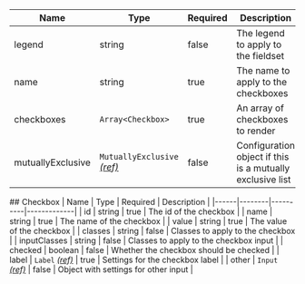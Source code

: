 | Name | Type   | Required | Description |
|------|--------|----------|-------------|
| legend | string | false  | The legend to apply to the fieldset |
| name | string | true     | The name to apply to the checkboxes |
| checkboxes | `Array<Checkbox>` | true | An array of checkboxes to render |
| mutuallyExclusive | `MutuallyExclusive` [_(ref)_](/components/mutually-exclusive) | false | Configuration object if this is a mutually exclusive list |

## Checkbox
| Name | Type   | Required | Description |
|------|--------|----------|-------------|
| id   | string | true     | The id of the checkbox |
| name | string | true     | The name of the checkbox |
| value | string | true    | The value of the checkbox |
| classes | string | false | Classes to apply to the checkbox |
| inputClasses | string | false | Classes to apply to the checkbox input |
| checked | boolean | false | Whether the checkbox should be checked |
| label | `Label` [_(ref)_](/components/label) | true | Settings for the checkbox label |
| other | `Input` [_(ref)_](/components/input) | false | Object with settings for other input |
